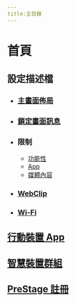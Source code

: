```yaml
---
title:主目錄
---
```


# 首頁

## 設定描述檔

* ### [主畫面佈局](./profiles/home_screen_layout.md)

* ### [鎖定畫面訊息](./profiles/lock_screen_message.md)

* ### 限制

  * [功能性](./profiles/restrictions_functionality.md)
  * [App](./profiles/restrictions_apps.md)
  * [媒體內容](./profiles/restrictions_media_content.md)

* ### [WebClip](./profiles/webclips.md)

* ### [Wi-Fi](./profiles/wi-fi.md)

## [行動裝置 App](./mobile_device_apps.md)

## [智慧裝置群組](./smart_device_groups.md)

## [PreStage 註冊](./prestage_enrollments.md)
